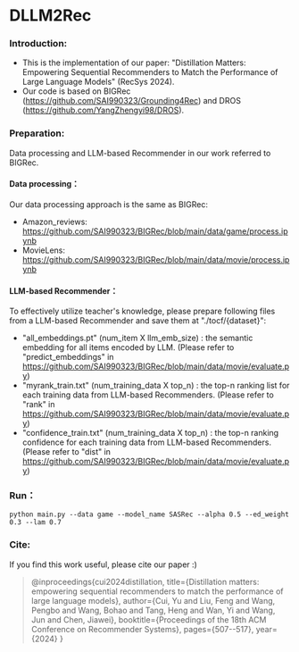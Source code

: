 # DLLM2Rec
### Introduction:
* This is the implementation of our paper: "Distillation Matters: Empowering Sequential Recommenders to Match the Performance of Large Language Models" (RecSys 2024).
* Our code is based on BIGRec (https://github.com/SAI990323/Grounding4Rec) and DROS (https://github.com/YangZhengyi98/DROS).
### Preparation:
Data processing and LLM-based Recommender in our work referred to BIGRec.
#### Data processing：
Our data processing approach is the same as BIGRec:
* Amazon_reviews: https://github.com/SAI990323/BIGRec/blob/main/data/game/process.ipynb
* MovieLens: https://github.com/SAI990323/BIGRec/blob/main/data/movie/process.ipynb
#### LLM-based Recommender：
To effectively utilize teacher's knowledge, please prepare following files from a LLM-based Recommender and save them at "./tocf/{dataset}":
* "all_embeddings.pt" (num_item X llm_emb_size) : the semantic embedding for all items encoded by LLM. (Please refer to "predict_embeddings" in https://github.com/SAI990323/BIGRec/blob/main/data/movie/evaluate.py)
* "myrank_train.txt"  (num_training_data X top_n) : the top-n ranking list for each training data from LLM-based Recommenders. (Please refer to "rank" in https://github.com/SAI990323/BIGRec/blob/main/data/movie/evaluate.py)
* "confidence_train.txt"  (num_training_data X top_n) : the top-n ranking confidence for each training data from LLM-based Recommenders. (Please refer to "dist" in https://github.com/SAI990323/BIGRec/blob/main/data/movie/evaluate.py)
### Run：
```
python main.py --data game --model_name SASRec --alpha 0.5 --ed_weight 0.3 --lam 0.7
```
### Cite:
If you find this work useful, please cite our paper :)
> @inproceedings{cui2024distillation,
  title={Distillation matters: empowering sequential recommenders to match the performance of large language models},
  author={Cui, Yu and Liu, Feng and Wang, Pengbo and Wang, Bohao and Tang, Heng and Wan, Yi and Wang, Jun and Chen, Jiawei},
  booktitle={Proceedings of the 18th ACM Conference on Recommender Systems},
  pages={507--517},
  year={2024}
}
